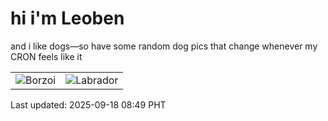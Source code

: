 # hi i'm Leoben

and i like dogs—so have some random dog pics that change whenever my CRON feels like it

|  |  |
|--------|----------|
| ![Borzoi](https://random-dog-vercel.vercel.app/api/random-borzoi?v=1758156541) | ![Labrador](https://random-dog-vercel.vercel.app/api/random-labrador?v=1758156541) |

Last updated: 2025-09-18 08:49 PHT
